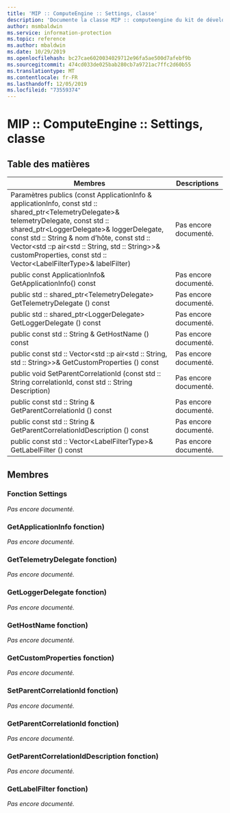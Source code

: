 ```yaml
---
title: 'MIP :: ComputeEngine :: Settings, classe'
description: 'Documente la classe MIP :: computeengine du kit de développement logiciel (SDK) Microsoft Information Protection (MIP).'
author: msmbaldwin
ms.service: information-protection
ms.topic: reference
ms.author: mbaldwin
ms.date: 10/29/2019
ms.openlocfilehash: bc27cae6020034029712e96fa5ae500d7afebf9b
ms.sourcegitcommit: 474cd033de025bab280cb7a9721ac7ffc2d60b55
ms.translationtype: MT
ms.contentlocale: fr-FR
ms.lasthandoff: 12/05/2019
ms.locfileid: "73559374"
---
```

# <a name="class-mipcomputeenginesettings"></a>MIP :: ComputeEngine :: Settings, classe 
  
## <a name="summary"></a>Table des matières
 Membres                        | Descriptions                                
--------------------------------|---------------------------------------------
Paramètres publics (const ApplicationInfo & applicationInfo, const std :: shared_ptr\<TelemetryDelegate\>& telemetryDelegate, const std :: shared_ptr\<LoggerDelegate\>& loggerDelegate, const std :: String & nom d’hôte, const std :: Vector\<std ::p air\<std :: String, std :: String\>\>& customProperties, const std :: Vector\<LabelFilterType\>& labelFilter)  | Pas encore documenté.
public const ApplicationInfo& GetApplicationInfo() const  | Pas encore documenté.
public std :: shared_ptr\<TelemetryDelegate\> GetTelemetryDelegate () const  | Pas encore documenté.
public std :: shared_ptr\<LoggerDelegate\> GetLoggerDelegate () const  | Pas encore documenté.
public const std :: String & GetHostName () const  | Pas encore documenté.
public const std :: Vector\<std ::p air\<std :: String, std :: String\>\>& GetCustomProperties () const  | Pas encore documenté.
public void SetParentCorrelationId (const std :: String correlationId, const std :: String Description)  | Pas encore documenté.
public const std :: String & GetParentCorrelationId () const  | Pas encore documenté.
public const std :: String & GetParentCorrelationIdDescription () const  | Pas encore documenté.
public const std :: Vector\<LabelFilterType\>& GetLabelFilter () const  | Pas encore documenté.
  
## <a name="members"></a>Membres
  
### <a name="settings-function"></a>Fonction Settings
_Pas encore documenté._

  
### <a name="getapplicationinfo-function"></a>GetApplicationInfo fonction)
_Pas encore documenté._

  
### <a name="gettelemetrydelegate-function"></a>GetTelemetryDelegate fonction)
_Pas encore documenté._

  
### <a name="getloggerdelegate-function"></a>GetLoggerDelegate fonction)
_Pas encore documenté._

  
### <a name="gethostname-function"></a>GetHostName fonction)
_Pas encore documenté._

  
### <a name="getcustomproperties-function"></a>GetCustomProperties fonction)
_Pas encore documenté._

  
### <a name="setparentcorrelationid-function"></a>SetParentCorrelationId fonction)
_Pas encore documenté._

  
### <a name="getparentcorrelationid-function"></a>GetParentCorrelationId fonction)
_Pas encore documenté._

  
### <a name="getparentcorrelationiddescription-function"></a>GetParentCorrelationIdDescription fonction)
_Pas encore documenté._

  
### <a name="getlabelfilter-function"></a>GetLabelFilter fonction)
_Pas encore documenté._
